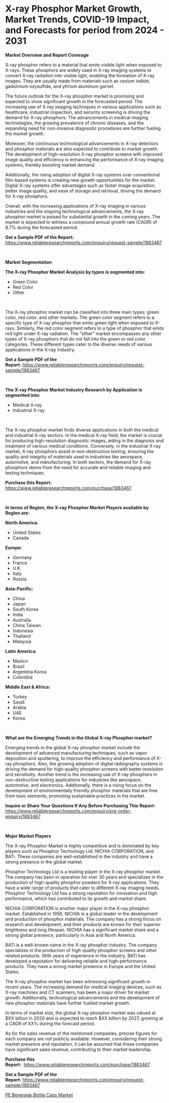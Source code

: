 <p><h1>X-ray Phosphor Market Growth, Market Trends, COVID-19 Impact, and Forecasts for period from 2024 - 2031</h1></p><p><strong>Market Overview and Report Coverage</strong></p>
<p><p>X-ray phosphor refers to a material that emits visible light when exposed to X-rays. These phosphors are widely used in X-ray imaging systems to convert X-ray radiation into visible light, enabling the formation of X-ray images. They are usually made from materials such as cesium iodide, gadolinium oxysulfide, and yttrium aluminum garnet.</p><p>The future outlook for the X-ray phosphor market is promising and expected to show significant growth in the forecasted period. The increasing use of X-ray imaging techniques in various applications such as healthcare, industrial inspection, and security screening is driving the demand for X-ray phosphors. The advancements in medical imaging technologies, the growing prevalence of chronic diseases, and the expanding need for non-invasive diagnostic procedures are further fueling the market growth.</p><p>Moreover, the continuous technological advancements in X-ray detectors and phosphor materials are also expected to contribute to market growth. The development of high-resolution X-ray phosphor screens with improved image quality and efficiency is enhancing the performance of X-ray imaging systems, thereby boosting market demand.</p><p>Additionally, the rising adoption of digital X-ray systems over conventional film-based systems is creating new growth opportunities for the market. Digital X-ray systems offer advantages such as faster image acquisition, better image quality, and ease of storage and retrieval, driving the demand for X-ray phosphors.</p><p>Overall, with the increasing applications of X-ray imaging in various industries and the ongoing technological advancements, the X-ray phosphor market is poised for substantial growth in the coming years. The market is expected to witness a compound annual growth rate (CAGR) of 8.7% during the forecasted period.</p></p>
<p><strong>Get a Sample PDF of the Report:</strong> <a href="https://www.reliableresearchreports.com/enquiry/request-sample/1883467">https://www.reliableresearchreports.com/enquiry/request-sample/1883467</a></p>
<p>&nbsp;</p>
<p><strong>Market Segmentation</strong></p>
<p><strong>The X-ray Phosphor Market Analysis by types is segmented into:</strong></p>
<p><ul><li>Green Color</li><li>Red Color</li><li>Other</li></ul></p>
<p>&nbsp;</p>
<p><p>The X-ray phosphor market can be classified into three main types: green color, red color, and other markets. The green color segment refers to a specific type of X-ray phosphor that emits green light when exposed to X-rays. Similarly, the red color segment refers to a type of phosphor that emits red light under X-ray radiation. The "other" market encompasses any other types of X-ray phosphors that do not fall into the green or red color categories. These different types cater to the diverse needs of various applications in the X-ray industry.</p></p>
<p><strong>Get a Sample PDF of the Report:</strong>&nbsp;<a href="https://www.reliableresearchreports.com/enquiry/request-sample/1883467">https://www.reliableresearchreports.com/enquiry/request-sample/1883467</a></p>
<p>&nbsp;</p>
<p><strong>The X-ray Phosphor Market Industry Research by Application is segmented into:</strong></p>
<p><ul><li>Medical X-ray</li><li>Industrial X-ray</li></ul></p>
<p>&nbsp;</p>
<p><p>The X-ray phosphor market finds diverse applications in both the medical and industrial X-ray sectors. In the medical X-ray field, the market is crucial for producing high-resolution diagnostic images, aiding in the diagnosis and treatment of various medical conditions. Conversely, in the industrial X-ray market, X-ray phosphors assist in non-destructive testing, ensuring the quality and integrity of materials used in industries like aerospace, automotive, and manufacturing. In both sectors, the demand for X-ray phosphors stems from the need for accurate and reliable imaging and testing techniques.</p></p>
<p><strong>Purchase this Report:</strong>&nbsp; <a href="https://www.reliableresearchreports.com/purchase/1883467">https://www.reliableresearchreports.com/purchase/1883467</a></p>
<p>&nbsp;</p>
<p><strong>In terms of Region, the X-ray Phosphor Market Players available by Region are:</strong></p>
<p>
    <p> <strong> North America: </strong>
        <ul>
            <li>United States</li>
            <li>Canada</li>
        </ul>
        </p> 
    <p> <strong> Europe: </strong>
        <ul>
            <li>Germany</li>
            <li>France</li>
            <li>U.K.</li>
            <li>Italy</li>
            <li>Russia</li>
        </ul>
        </p> 
    <p> <strong> Asia-Pacific: </strong>
        <ul>
            <li>China</li>
            <li>Japan</li>
            <li>South Korea</li>
            <li>India</li>
            <li>Australia</li>
            <li>China Taiwan</li>
            <li>Indonesia</li>
            <li>Thailand</li>
            <li>Malaysia</li>
        </ul>
        </p> 
    <p> <strong> Latin America: </strong>
        <ul>
            <li>Mexico</li>
            <li>Brazil</li>
            <li>Argentina Korea</li>
            <li>Colombia</li>
        </ul>
        </p> 
    <p> <strong> Middle East & Africa: </strong>
        <ul>
            <li>Turkey</li>
            <li>Saudi</li>
            <li>Arabia</li>
            <li>UAE</li>
            <li>Korea</li>
        </ul>
    </p>
    </p>
<p>&nbsp;</p>
<p><strong>What are the Emerging Trends in the Global X-ray Phosphor market?</strong></p>
<p><p>Emerging trends in the global X-ray phosphor market include the development of advanced manufacturing techniques, such as vapor deposition and sputtering, to improve the efficiency and performance of X-ray phosphors. Also, the growing adoption of digital radiography systems is driving the demand for high-quality phosphor screens with better resolution and sensitivity. Another trend is the increasing use of X-ray phosphors in non-destructive testing applications for industries like aerospace, automotive, and electronics. Additionally, there is a rising focus on the development of environmentally friendly phosphor materials that are free from toxic elements, promoting sustainable practices in the market.</p></p>
<p><strong>Inquire or Share Your Questions If Any Before Purchasing This Report</strong>- <a href="https://www.reliableresearchreports.com/enquiry/pre-order-enquiry/1883467">https://www.reliableresearchreports.com/enquiry/pre-order-enquiry/1883467</a></p>
<p>&nbsp;</p>
<p><strong>Major Market Players</strong></p>
<p><p>The X-ray Phosphor Market is highly competitive and is dominated by key players such as Phosphor Technology Ltd, NICHIA CORPORATION, and BATi. These companies are well-established in the industry and have a strong presence in the global market.</p><p>Phosphor Technology Ltd is a leading player in the X-ray phosphor market. The company has been in operation for over 30 years and specializes in the production of high-quality phosphor powders for X-ray applications. They have a wide range of products that cater to different X-ray imaging needs. Phosphor Technology Ltd has a strong reputation for innovation and high performance, which has contributed to its growth and market share.</p><p>NICHIA CORPORATION is another major player in the X-ray phosphor market. Established in 1956, NICHIA is a global leader in the development and production of phosphor materials. The company has a strong focus on research and development, and their products are known for their superior brightness and long lifespan. NICHIA has a significant market share and a strong global presence, particularly in Asia and North America.</p><p>BATi is a well-known name in the X-ray phosphor industry. The company specializes in the production of high-quality phosphor screens and other related products. With years of experience in the industry, BATi has developed a reputation for delivering reliable and high-performance products. They have a strong market presence in Europe and the United States.</p><p>The X-ray phosphor market has been witnessing significant growth in recent years. The increasing demand for medical imaging devices, such as X-ray machines and CT scanners, has been a major driver for market growth. Additionally, technological advancements and the development of new phosphor materials have further fuelled market growth.</p><p>In terms of market size, the global X-ray phosphor market was valued at $XX billion in 2020 and is expected to reach $XX billion by 2027, growing at a CAGR of XX% during the forecast period.</p><p>As for the sales revenue of the mentioned companies, precise figures for each company are not publicly available. However, considering their strong market presence and reputation, it can be assumed that these companies have significant sales revenue, contributing to their market leadership.</p></p>
<p><strong>Purchase this Report:</strong>&nbsp;&nbsp;<a href="https://www.reliableresearchreports.com/purchase/1883467">https://www.reliableresearchreports.com/purchase/1883467</a></p>
<p></p>
<p><strong>Get a Sample PDF of the Report:</strong>&nbsp;<a href="https://www.reliableresearchreports.com/enquiry/request-sample/1883467">https://www.reliableresearchreports.com/enquiry/request-sample/1883467</a></p>
<p><p><a href="https://github.com/RoccoManning/Market-Research-Report-List-2/blob/main/pe-beverage-bottle-caps-market.md">PE Beverage Bottle Caps Market</a></p></p>